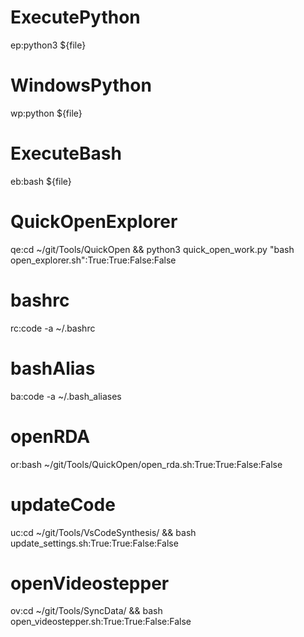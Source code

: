 # ExecutePython
<leader>ep:python3 ${file}
# WindowsPython
<leader>wp:python ${file}
# ExecuteBash
<leader>eb:bash ${file}
# QuickOpenExplorer
<leader>qe:cd ~/git/Tools/QuickOpen && python3 quick_open_work.py "bash open_explorer.sh":True:True:False:False
# bashrc
<leader>rc:code -a ~/.bashrc
# bashAlias
<leader>ba:code -a ~/.bash_aliases
# openRDA
<leader>or:bash ~/git/Tools/QuickOpen/open_rda.sh:True:True:False:False
# updateCode
<leader>uc:cd ~/git/Tools/VsCodeSynthesis/ && bash update_settings.sh:True:True:False:False
# openVideostepper
<leader>ov:cd ~/git/Tools/SyncData/ && bash open_videostepper.sh:True:True:False:False
